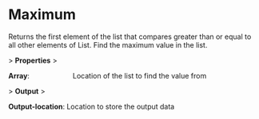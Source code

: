 # Maximum

Returns the first element of the list that compares greater than or equal to all other elements of List. Find the maximum value in the list.

&gt; **Properties**
&gt; 

**Array**:                      Location of the list to find the value from

&gt; **Output**
&gt; 

**Output-location**:   Location to store the output data